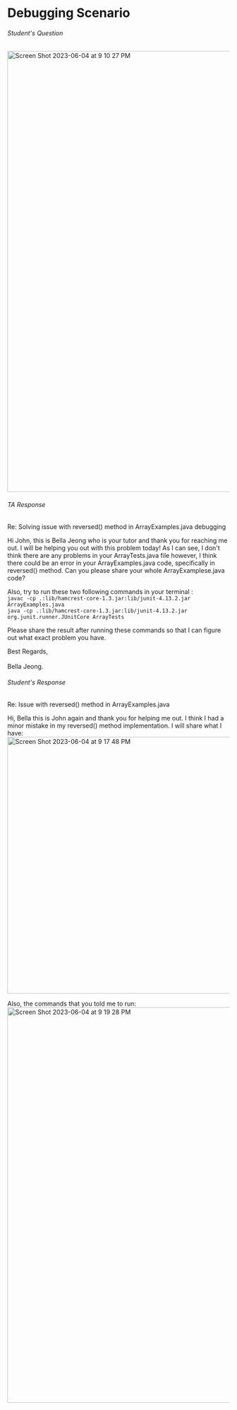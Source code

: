 # Debugging Scenario
###### Student's Question 
<img width="998" alt="Screen Shot 2023-06-04 at 9 10 27 PM" src="https://github.com/lahrry/cse15l-lab-reports/assets/62029893/c4cba57f-abb9-4a47-ab11-aa7e74f90eda">

###### TA Response

Re: Solving issue with reversed() method in ArrayExamples.java debugging

Hi John, this is Bella Jeong who is your tutor and thank you for reaching me out. 
I will be helping you out with this problem today! 
As I can see, I don't think there are any problems in your ArrayTests.java file however, I think there could be an error in your ArrayExamples.java code, specifically in reversed() method. Can you please share your whole ArrayExamplese.java code? 

Also, try to run these two following commands in your terminal : <br>
```javac -cp .:lib/hamcrest-core-1.3.jar:lib/junit-4.13.2.jar ArrayExamples.java``` <br>
```java -cp .:lib/hamcrest-core-1.3.jar:lib/junit-4.13.2.jar org.junit.runner.JUnitCore ArrayTests```

Please share the result after running these commands so that I can figure out what exact problem you have. 

Best Regards, <br>
<br>Bella Jeong. 

###### Student's Response

Re: Issue with reversed() method in ArrayExamples.java 

Hi, Bella this is John again and thank you for helping me out. I think I had a minor mistake in my reversed() method implementation. I will share what I have:
<img width="581" alt="Screen Shot 2023-06-04 at 9 17 48 PM" src="https://github.com/lahrry/cse15l-lab-reports/assets/62029893/44f8411c-6f02-456a-bb5f-d66f565a303b">

Also, the commands that you told me to run: 
<img width="895" alt="Screen Shot 2023-06-04 at 9 19 28 PM" src="https://github.com/lahrry/cse15l-lab-reports/assets/62029893/cca5ec7a-e6f3-4b5e-9795-8344890fb0aa">




